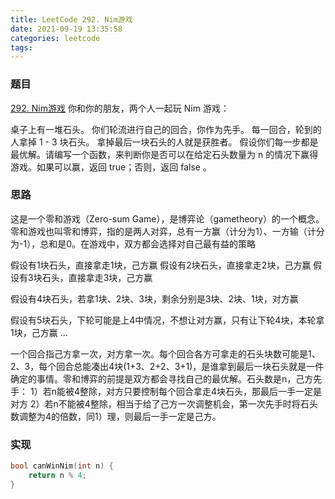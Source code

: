 ```yaml
---
title: LeetCode 292. Nim游戏
date: 2021-09-19 13:35:58
categories: leetcode
tags:
---
```


### 题目
[292. Nim游戏](https://leetcode-cn.com/problems/next-permutation/)
你和你的朋友，两个人一起玩 Nim 游戏：

<!-- more -->
桌子上有一堆石头。
你们轮流进行自己的回合，你作为先手。
每一回合，轮到的人拿掉 1 - 3 块石头。
拿掉最后一块石头的人就是获胜者。
假设你们每一步都是最优解。请编写一个函数，来判断你是否可以在给定石头数量为 n 的情况下赢得游戏。如果可以赢，返回 true；否则，返回 false 。

### 思路
这是一个零和游戏（Zero-sum Game），是博弈论（gametheory）的一个概念。零和游戏也叫零和博弈，指的是两人对弈，总有一方赢（计分为1）、一方输（计分为-1），总和是0。在游戏中，双方都会选择对自己最有益的策略

假设有1块石头，直接拿走1块，己方赢
假设有2块石头，直接拿走2块，己方赢
假设有3块石头，直接拿走3块，己方赢

假设有4块石头，若拿1块、2块、3块，剩余分别是3块、2块、1块，对方赢

假设有5块石头，下轮可能是上4中情况，不想让对方赢，只有让下轮4块，本轮拿1块，己方赢
...

一个回合指己方拿一次，对方拿一次。每个回合各方可拿走的石头块数可能是1、2、3，每个回合总能凑出4块(1+3、2+2、3+1)，是谁拿到最后一块石头就是一件确定的事情。零和博弈的前提是双方都会寻找自己的最优解。石头数是n，己方先手：
1）若n能被4整除，对方只要控制每个回合拿走4块石头，那最后一手一定是对方
2）若n不能被4整除，相当于给了己方一次调整机会，第一次先手时将石头数调整为4的倍数，同1）理，则最后一手一定是己方。

### 实现
``` cpp
bool canWinNim(int n) {
    return n % 4;
}
```

